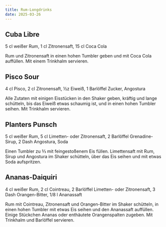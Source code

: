 ```yaml
---
title: Rum-Longdrinks
date: 2025-03-26
---
```


## Cuba Libre

5 cl weißer Rum, 1 cl Zitronensaft, 15 cl Coca Cola

Rum und Zitronensaft in einen hohen Tumbler geben und mit Coca Cola auffüllen. Mit einem Trinkhalm servieren.

## Pisco Sour

4 cl Pisco, 2 cl Zitronensaft, ½z Eiweiß, 1 Barlöffel Zucker, Angostura

Alle Zutaten mit einigen Eisstücken in den Shaker geben, kräftig und lange schütteln, bis das Eiweiß etwas schaumig ist, und in einen hohen Tumbler seihen. Mit Trinkhalm servieren.

## Planters Punsch

5 cl weißer Rum, 5 cl Limetten- oder Zitronensaft, 2 Barlöffel Grenadine-Sirup, 2 Dash Angostura, Soda

Einen Tumbler zu ⅔ mit feingestoßenem Eis füllen. Limettensaft mit Rum, Sirup und Angostura im Shaker schütteln, über das Eis seihen und mit etwas Soda aufspritzen.

## Ananas-Daiquiri

4 cl weißer Rum, 2 cl Cointreau, 2 Barlöffel Limetten- oder Zitronensaft, 3 Dash Orangen-Bitter, 1/8 l Ananassaft

Rum mit Cointreau, Zitronensaft und Orangen-Bitter im Shaker schütteln, in einen hohen Tumbler mit etwas Eis seihen und den Ananassaft auffüllen. Einige Stückchen Ananas oder enthäutete Orangenspalten zugeben. Mit Trinkhalm und Barlöffel servieren.
